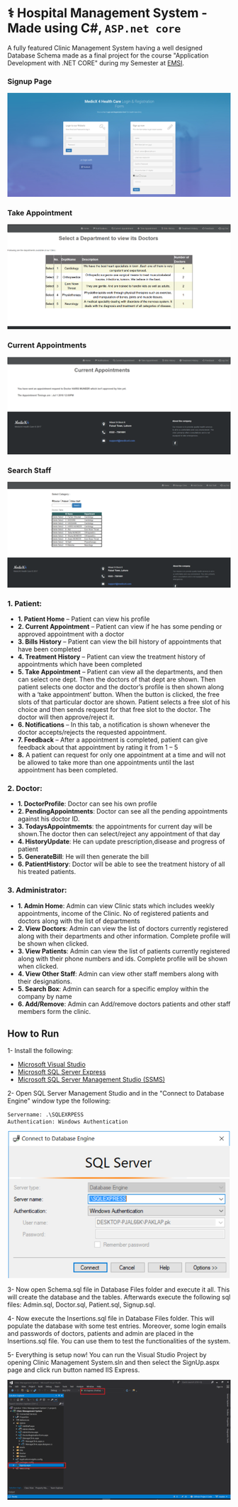 # ⚕️ Hospital Management System - Made using C#, `ASP.net core`

A fully featured Clinic Management System having a well designed Database Schema made as a final project for the course "Application Development with .NET CORE" during my Semester at [EMSI](https://emsi.ma/).

### Signup Page

<img src="images/main1.png"/>

### Take Appointment

<img src="images/appointment1.png"/>

### Current Appointments

<img src="images/current1.png"/>

### Search Staff

<img src="images/search.png"/>

### 1. Patient:

- **1. Patient Home** – Patient can view his profile
- **2. Current Appointment** – Patient can view if he has some pending or approved appointment with a doctor
- **3. Bills History** – Patient can view the bill history of appointments that have been completed
- **4. Treatment History** – Patient can view the treatment history of appointments which have been completed
- **5. Take Appointment** – Patient can view all the departments, and then can select one dept. Then the doctors of that dept are shown. Then patient selects one doctor and the doctor’s profile is then shown along with a ‘take appointment’ button. When the button is clicked, the free slots of that particular doctor are shown. Patient selects a free slot of his choice and then sends request for that free slot to the doctor. The doctor will then approve/reject it.
- **6. Notifications** – In this tab, a notification is shown whenever the doctor accepts/rejects the requested appointment.
- **7. Feedback** – After a appointment is completed, patient can give feedback about that appointment by rating it from 1 – 5
- **8.** A patient can request for only one appointment at a time and will not be allowed to take more than one appointments until the last appointment has been completed.

### 2. Doctor:

- **1. DoctorProfile**: Doctor can see his own profile
- **2. PendingAppointments**: Doctor can see all the pending appointments against his doctor ID.
- **3. TodaysAppointmemts**: the appointments for current day will be shown.The doctor then can select/reject any appointment of that day
- **4. HistoryUpdate**: He can update prescription,disease and progress of patient
- **5. GenerateBill**: He will then generate the bill
- **6. PatientHistory**: Doctor will be able to see the treatment history of all his treated patients.

### 3. Administrator:

- **1. Admin Home**: Admin can view Clinic stats which includes weekly appointments, income of the Clinic. No of registered patients and doctors along with the list of departments
- **2. View Doctors**: Admin can view the list of doctors currently registered along with their departments and other information. Complete profile will be shown when clicked.
- **3. View Patients**: Admin can view the list of patients currently registered along with their phone numbers and ids. Complete profile will be shown when clicked.
- **4. View Other Staff**: Admin can view other staff members along with their designations.
- **5. Search Box**: Admin can search for a specific employ within the company by name
- **6. Add/Remove**: Admin can Add/remove doctors patients and other staff members form the clinic.

## How to Run

1- Install the following:

- [Microsoft Visual Studio](https://visualstudio.microsoft.com/vs/community/)
- [Microsoft SQL Server Express](https://www.microsoft.com/en-us/sql-server/sql-server-editions-express)
- [Microsoft SQL Server Management Studio (SSMS)](https://docs.microsoft.com/en-us/sql/ssms/download-sql-server-management-studio-ssms?view=sql-server-2017)

2- Open SQL Server Management Studio and in the "Connect to Database Engine" window type the following:

```
Servername: .\SQLEXRPESS
Authentication: Windows Authentication
```

<p align="center">
<img src="images/connection.png" width = "500"/> 
</p>

3- Now open Schema.sql file in Database Files folder and execute it all. This will create the database and the tables. Afterwards execute the following sql files: Admin.sql, Doctor.sql, Patient.sql, Signup.sql.

4- Now execute the Insertions.sql file in Database Files folder. This will populate the database with some test entries. Moreover, some login emails and passwords of doctors, patients and admin are placed in the Insertions.sql file. You can use them to test the functionalities of the system.

5- Everything is setup now! You can run the Visual Studio Project by opening Clinic Management System.sln and then select the SignUp.aspx page and click run button named IIS Express.

<p align="center">
<img src="images/run1.png"/> 
</p>
